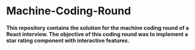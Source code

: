 # Machine-Coding-Round
#### This repository contains the solution for the machine coding round of a React interview. The objective of this coding round was to implement a star rating component with interactive features.
